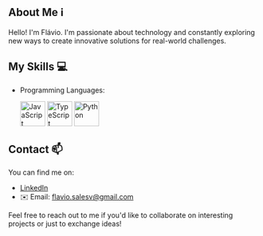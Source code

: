 ## About Me ℹ️
Hello! I'm Flávio. I'm passionate about technology and constantly exploring new ways to create innovative solutions for real-world challenges.

## My Skills 💻
- Programming Languages: <p>
  <img src="https://cdn.jsdelivr.net/gh/devicons/devicon/icons/javascript/javascript-original.svg" alt="JavaScript" width="50" height="50" />
  <img src="https://cdn.jsdelivr.net/gh/devicons/devicon/icons/typescript/typescript-original.svg" alt="TypeScript" width="50" height="50" />
  <img src="https://cdn.jsdelivr.net/gh/devicons/devicon/icons/python/python-original.svg" alt="Python" width="50" height="50" />
</p>

## Contact 📫
You can find me on:
- [LinkedIn](https://www.linkedin.com/in/flaviosalesv/)
- ✉️ Email: flavio.salesv@gmail.com

Feel free to reach out to me if you'd like to collaborate on interesting projects or just to exchange ideas!
